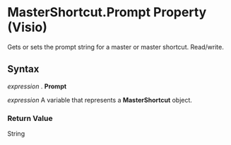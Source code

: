 
# MasterShortcut.Prompt Property (Visio)

Gets or sets the prompt string for a master or master shortcut. Read/write.


## Syntax

 _expression_ . **Prompt**

 _expression_ A variable that represents a **MasterShortcut** object.


### Return Value

String

